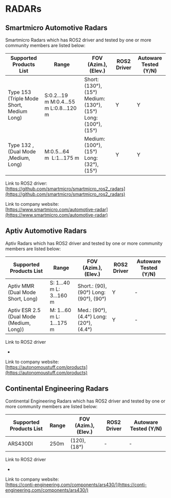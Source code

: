 # RADARs

## **Smartmicro Automotive Radars**

Smartmicro Radars which has ROS2 driver and tested by one or more community members are listed below:

| Supported Products List                   | Range                                   | FOV (Azim.), (Elev.)                                             | ROS2 Driver | Autoware Tested (Y/N) |
| ----------------------------------------- | --------------------------------------- | ---------------------------------------------------------------- | ----------- | --------------------- |
| Type 153 (Triple Mode Short, Medium Long) | S:0.2...19 m M:0.4...55 m L:0.8...120 m | Short: (130°), (15°) Medium: (130°), (15°)<br>Long: (100°),(15°) | Y           | Y                     |
| Type 132 ,(Dual Mode ,Medium, Long)       | M:0.5...64 m  L:1...175 m               | Medium: (100°), (15°) Long: (32°), (15°)                         | Y           | Y                     |

Link to ROS2 driver:  
[https://github.com/smartmicro/smartmicro_ros2_radars](https://github.com/smartmicro/smartmicro_ros2_radars)

Link to company website:  
[https://www.smartmicro.com/automotive-radar](https://www.smartmicro.com/automotive-radar)

## **Aptiv Automotive Radars**

Aptiv Radars which has ROS2 driver and tested by one or more community members are listed below:

| Supported Products List                  | Range                    | FOV (Azim.), (Elev.)                    | ROS2 Driver | Autoware Tested (Y/N) |
| ---------------------------------------- | ------------------------ | --------------------------------------- | ----------- | --------------------- |
| Aptiv MMR (Dual Mode Short, Long)        | S: 1...40 m L: 3...160 m | Short.: (90), (90°) Long: (90°), (90°)  | Y           | -                     |
| Aptiv ESR 2.5 (Dual Mode (Medium, Long)) | M: 1...60 m L: 1...175 m | Med.: (90°), (4.4°) Long: (20°), (4.4°) | Y           | -                     |

Link to ROS2 driver

-

Link to company website:  
[https://autonomoustuff.com/products](https://autonomoustuff.com/products)

## **Continental Engineering Radars**

Continental Engineering Radars which has ROS2 driver and tested by one or more community members are listed below:

| Supported Products List | Range | FOV (Azim.), (Elev.) | ROS2 Driver | Autoware Tested (Y/N) |
| ----------------------- | ----- | -------------------- | ----------- | --------------------- |
| ARS430DI                | 250m  | (120), (18°)         | -           | -                     |

Link to ROS2 driver

-

Link to company website:  
[https://conti-engineering.com/components/ars430/](https://conti-engineering.com/components/ars430/)
